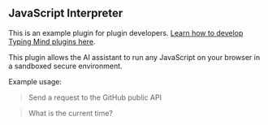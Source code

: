 ## JavaScript Interpreter

This is an example plugin for plugin developers. [Learn how to develop Typing Mind plugins here](https://www.typingmind.com/plugins-docs).

This plugin allows the AI assistant to run any JavaScript on your browser in a sandboxed secure environment.

Example usage:

> Send a request to the GitHub public API

> What is the current time?
